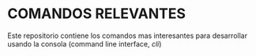 # COMANDOS RELEVANTES

Este repositorio contiene los comandos mas interesantes para desarrollar usando la consola (command line interface, _cli_)
